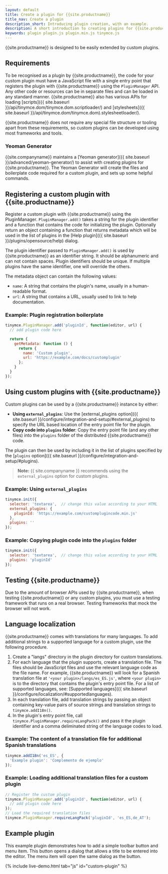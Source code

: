 ```yaml
---
layout: default
title: Create a plugin for {{site.productname}}
title_nav: Create a plugin
description_short: Introducing plugin creation, with an example.
description: A short introduction to creating plugins for {{site.productname}} along with an example plugin.
keywords: plugin plugin.js plugin.min.js tinymce.js
---
```


{{site.productname}} is designed to be easily extended by custom plugins.

## Requirements

To be recognised as a plugin by {{site.productname}}, the code for your custom plugin must have a JavaScript file with a single entry point that registers the plugin with {{site.productname}} using the `PluginManager` API. Any other code or resources can be in separate files and can be loaded in any standard manner. {{site.productname}} also has various APIs for loading [scripts]({{ site.baseurl }}/api/tinymce.dom/tinymce.dom.scriptloader/) and [stylesheets]({{ site.baseurl }}/api/tinymce.dom/tinymce.dom).stylesheetloader/).

{{site.productname}} does not require any special file structure or tooling apart from these requirements, so custom plugins can be developed using most frameworks and tools.

### Yeoman Generator

{{site.companyname}} maintains a [Yeoman generator]({{ site.baseurl }}/advanced/yeoman-generator/) to assist with creating plugins for {{site.productname}}. The Yeoman Generator will create the files and boilerplate code required for a custom plugin, and sets up some helpful commands.

## Registering a custom plugin with {{site.productname}}
Register a custom plugin with {{site.productname}} using the PluginManager. `PluginManager.add()` takes a string for the plugin identifier and a function that contains the code for initializing the plugin. Optionally return an object containing a function that returns metadata which will be used in the list of plugins in the [Help plugin]({{ site.baseurl }}/plugins/opensource/help) dialog.

The plugin identifier passed to `PluginManager.add()` is used by {{site.productname}} as an identifier string. It should be alphanumeric and can not contain spaces. Plugin identifiers should be unique. If multiple plugins have the same identifier, one will override the others.

The metadata object can contain the following values:

- `name`: A string that contains the plugin's name, usually in a human-readable format.
- `url`: A string that contains a URL, usually used to link to help documentation.

### Example: Plugin registration boilerplate

```js
tinymce.PluginManager.add('pluginId', function(editor, url) {
  // add plugin code here

  return {
    getMetadata: function () {
      return {
        name: 'Custom plugin',
        url: 'https://example.com/docs/customplugin'
      };
    }
  }
});
```

## Using custom plugins with {{site.productname}}

Custom plugins can be used by a {{site.productname}} instance by either:

- **Using `external_plugins`**: Use the [external_plugins option]({{ site.baseurl }}/configure/integration-and-setup/#external_plugins) to specify the URL based location of the entry point file for the plugin.
- **Copy code into `plugins` folder**: Copy the entry point file (and any other files) into the `plugins` folder of the distributed {{site.productname}} code.

The plugin can then be used by including it in the list of plugins specified by the [`plugins` option]({{ site.baseurl }}/configure/integration-and-setup/#plugins).

> **Note:** {{ site.companyname }} recommends using the `external_plugins` option for custom plugins.

### Example: Using `external_plugins`

```js
tinymce.init({
  selector: 'textarea',  // change this value according to your HTML
  external_plugins: {
    pluginId: 'https://example.com/customplugincode.min.js'
  },
  plugins: ''
});
```

### Example: Copying plugin code into the `plugins` folder

```js
tinymce.init({
  selector: 'textarea',  // change this value according to your HTML
  plugins: 'pluginId'
});
```

## Testing {{site.productname}}

Due to the amount of browser APIs used by {{site.productname}}, when testing {{site.productname}} or any custom plugins, you must use a testing framework that runs on a real browser. Testing frameworks that mock the browser will not work.

## Language localization

{{site.productname}} comes with translations for many languages. To add additional strings to a supported language for a custom plugin, use the following procedure.

1. Create a "langs" directory in the plugin directory for custom translations.
2. For each language that the plugin supports, create a translation file. The files should be JavaScript files and use the relevant language code as the file name. For example, {{site.productname}} will look for a Spanish translation file at `'<your plugin>/langs/es_ES.js'`, where `<your plugin>` is to the directory that contains the plugin's entry point file. For a list of supported languages, see: [Supported languages]({{ site.baseurl }}/configure/localization/#supportedlanguages).
2. In each translation file, add translation strings by passing an object containing key-value pairs of source strings and translation strings to `tinymce.addI18n()`.
3. In the plugin's entry point file, call `tinymce.PluginManager.requireLangPack()` and pass it the plugin identifier and a comma deliminated string of the language codes to load.

### Example: The content of a translation file for additional Spanish translations

```js
tinymce.addI18n('es_ES', {
  'Example plugin': 'Complemento de ejemplo'
});
```

### Example: Loading additional translation files for a custom plugin

```js
// Register the custom plugin
tinymce.PluginManager.add('pluginId', function(editor, url) {
  // add plugin code here
});
// Load the required translation files
tinymce.PluginManager.requireLangPack('pluginId', 'es_ES,de_AT');
```

## Example plugin

This example plugin demonstrates how to add a simple toolbar button and menu item. This button opens a dialog that allows a title to be entered into the editor. The menu item will open the same dialog as the button.

{% include live-demo.html tab="js" id="custom-plugin" %}

